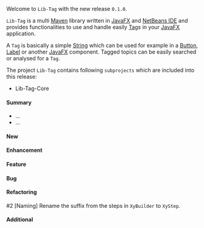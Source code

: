 Welcome to `Lib-Tag` with the new release `0.1.0`.

`Lib-Tag` is a multi [Maven] library written in [JavaFX] and [NetBeans IDE] and 
provides functionalities to use and handle easily [Tag]s in your [JavaFX] application.

A `Tag` is basically a simple [String] which can be used for example in a [Button], 
[Label] or another [JavaFX] component. Tagged topics can be easily searched or 
analysed for a `Tag`.

The project `Lib-Tag` contains following `subprojects` which are included 
into this release:
* Lib-Tag-Core



#### Summary
* ...
* ...



#### New



#### Enhancement



#### Feature



#### Bug



#### Refactoring
#2 [Naming] Rename the suffix from the steps in `XyBuilder` to `XyStep`.



#### Additional



[//]: # (Issues which will be integrated in this release)



[//]: # (Links)
[Button]:https://docs.oracle.com/javase/8/javafx/api/javafx/scene/control/Button.html
[JavaFX]:http://docs.oracle.com/javase/8/javase-clienttechnologies.htm
[Label]:https://docs.oracle.com/javase/8/javafx/api/javafx/scene/control/Label.html
[Maven]:http://maven.apache.org/
[NetBeans IDE]:https://netbeans.org/
[String]:https://docs.oracle.com/javase/8/docs/api/java/lang/String.html
[Tag]:https://github.com/Naoghuman/lib-tag/blob/master/lib-tag-core/src/main/java/com/github/naoghuman/lib/tag/core/Tag.java
